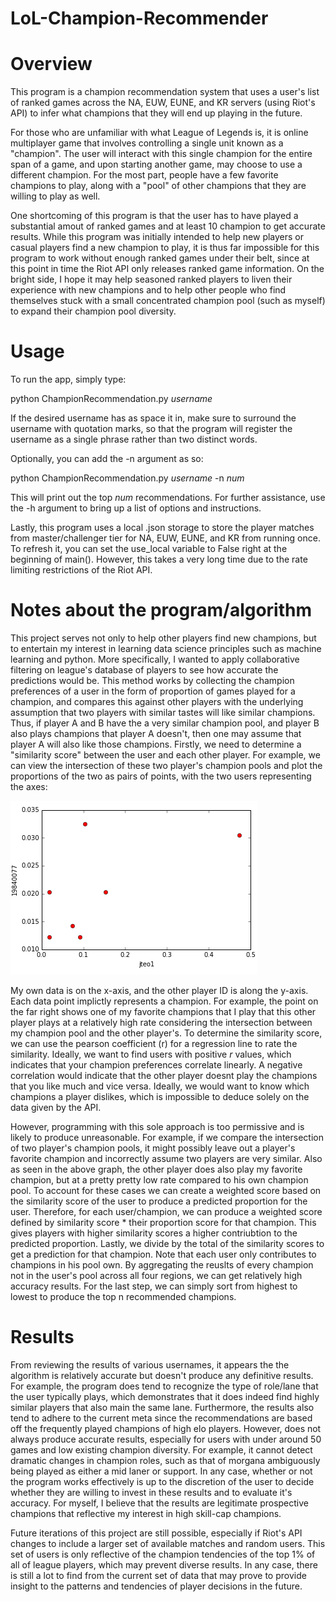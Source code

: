 # LoL-Champion-Recommender
# Overview
This program is a champion recommendation system that uses a user's list of ranked games across the NA, EUW, EUNE, and KR servers (using Riot's API) to infer what champions that they will end up playing in the future.

For those who are unfamiliar with what League of Legends is, it is online multiplayer game that involves controlling a single
unit known as a "champion". The user will interact with this single champion for the entire span of a game, and upon 
starting another game, may choose to use a different champion. For the most part, people have a few favorite champions to play, along with a "pool" of other champions that they are willing to play as well.

One shortcoming of this program is that the user has to have played a substantial amout of ranked games and at least 10 champion to get accurate results. While this program was initially intended to help new players or casual players find a new champion to play, it is thus far impossible for this program to work without enough ranked games under their belt, since at this point in time the Riot API only releases ranked game information. On the bright side, I hope it may help seasoned ranked players to liven their experience with new champions and to help other people who find themselves stuck with a small concentrated champion pool (such as myself) to expand their champion pool diversity.

# Usage
To run the app, simply type:

python ChampionRecommendation.py <i>username</i> 

If the desired username has as space it in, make sure to surround the username with quotation marks, so that the program will register the username as a single phrase rather than two distinct words.

Optionally, you can add the -n argument as so:

python ChampionRecommendation.py <i>username</i> -n <i>num</i>

This will print out the top <i>num</i> recommendations. For further assistance, use the -h argument to bring up a list of options and instructions.

Lastly, this program uses a local .json storage to store the player matches from master/challenger tier for NA, EUW, EUNE, and KR from running once. To refresh it, you can set the use_local variable to False right at the beginning of main(). However, this takes a very long time due to the rate limiting restrictions of the Riot API.

# Notes about the program/algorithm
This project serves not only to help other players find new champions, but to entertain my interest in learning data science
principles such as machine learning and python. More specifically, I wanted to apply collaborative filtering on league's database of players to see how accurate the predictions would be. This method works by collecting the champion preferences of a user in the form of proportion of games played for a champion, and compares this against other players with the underlying assumption that two players with similar tastes will like similar champions. Thus, if player A and B have the a very similar champion pool, and player B also plays champions that player A doesn't, then one may assume that player A will also like those champions. Firstly, we need to determine a "similarity score" between the user and each other player. For example, we can view the intersection of these two player's champion pools and plot the proportions of the two as pairs of points, with the two users representing the axes:

![alt tag](https://github.com/jteo1/LoL-Champion-Recommender/blob/master/all%20region%20data/Capture.PNG)

My own data is on the x-axis, and the other player ID is along the y-axis. Each data point implictly represents a champion. For example, the point on the far right shows one of my favorite champions that I play that this other player plays at a relatively high rate considering the intersection between my champion pool and the other player's. To determine the 
similarity score, we can use the pearson coefficient (r) for a regression line to rate the similarity. Ideally, we want to find users with positive <i>r</i> values, which indicates that your champion preferences correlate linearly. A negative correlation would indicate that the other player doesnt play the champions that you like much and vice versa. Ideally, we would want to know which champions a player dislikes, which is impossible to deduce solely on the data given by the API.

However, programming with this sole approach is too permissive and is likely to produce unreasonable. For example, if we compare the intersection of two player's champion pools, it might possibly leave out a player's favorite champion and incorrectly assume two players are very similar. Also as seen in the above graph, the other player does also play my favorite champion, but at a pretty pretty low rate compared to his own champion pool. To account for these cases we can create a weighted score based on the similarity score of the user to produce a predicted proportion for the user. Therefore, for each user/champion, we can produce a weighted score defined by similarity score * their proportion score for that champion. This gives players with higher similarity scores a higher contriubtion to the predicted proportion. Lastly, we divide by the total of the similarity scores to get a prediction for that champion. Note that each user only contributes to champions in his pool own. By aggregating the reuslts of every champion not in the user's pool across all four regions, we can get relatively high accuracy results. For the last step, we can simply sort from highest to lowest to produce the top n recommended champions.

# Results
From reviewing the results of various usernames, it appears the the algorithm is relatively accurate but doesn't produce any definitive results. For example, the program does tend to recognize the type of role/lane that the user typically plays, which demonstrates that it does indeed find highly similar players that also main the same lane. Furthermore, the results also tend to adhere to the current meta since the recommendations are based off the frequently played champions of high elo players. However, does not always produce accurate results, especially for users with under around 50 games and low existing champion diversity. For example, it cannot detect dramatic changes in champion roles, such as that of morgana ambiguously being played as either a mid laner or support. In any case, whether or not the program works effectively is up to the discretion of the user to decide whether they are willing to invest in these results and to evaluate it's accuracy. For myself, I believe that the results are legitimate prospective champions that reflective my interest in high skill-cap champions.

Future iterations of this project are still possible, especially if Riot's API changes to include a larger set of available matches and random users. This set of users is only reflective of the champion tendencies of the top 1% of all of league players, which may prevent diverse results. In any case, there is still a lot to find from the current set of data that may prove to provide insight to the patterns and tendencies of player decisions in the future.



